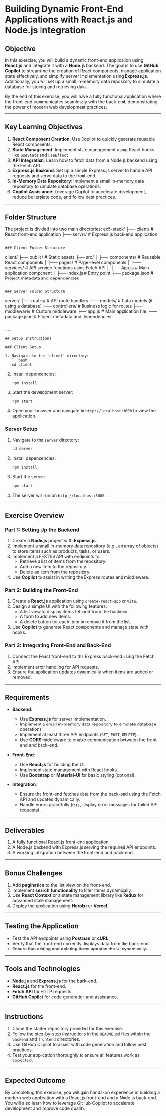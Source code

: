 # Building Dynamic Front-End Applications with React.js and Node.js Integration

## Objective

In this exercise, you will build a dynamic front-end application using **React.js** and integrate it with a **Node.js** backend. The goal is to use **GitHub Copilot** to streamline the creation of React components, manage application state effectively, and simplify server implementation using **Express.js**. Additionally, you will set up a small in-memory data repository to simulate a database for storing and retrieving data.

By the end of this exercise, you will have a fully functional application where the front-end communicates seamlessly with the back-end, demonstrating the power of modern web development practices.

---

## Key Learning Objectives

1. **React Component Creation**: Use Copilot to quickly generate reusable React components.
2. **State Management**: Implement state management using React hooks like `useState` and `useEffect`.
3. **API Integration**: Learn how to fetch data from a Node.js backend using the Fetch API.
4. **Express.js Backend**: Set up a simple Express.js server to handle API requests and serve data to the front-end.
5. **In-Memory Data Repository**: Implement a small in-memory data repository to simulate database operations.
6. **Copilot Assistance**: Leverage Copilot to accelerate development, reduce boilerplate code, and follow best practices.

---

## Folder Structure

The project is divided into two main directories:
ex5-stack/
├── client/          # React front-end application
├── server/          # Express.js back-end application
```

### Client Folder Structure

```
client/
├── public/          # Static assets
├── src/
│   ├── components/  # Reusable React components
│   ├── pages/       # Page-level components
│   ├── services/    # API service functions using Fetch API
│   ├── App.js       # Main application component
│   ├── index.js     # Entry point
├── package.json     # Project metadata and dependencies
```

### Server Folder Structure

```
server/
├── routes/          # API route handlers
├── models/          # Data models (if using a database)
├── controllers/     # Business logic for routes
├── middleware/      # Custom middleware
├── app.js           # Main application file
├── package.json     # Project metadata and dependencies
```

---

## Setup Instructions

### Client Setup

1. Navigate to the `client` directory:
   ```bash
   cd client
   ```

2. Install dependencies:
   ```bash
   npm install
   ```

3. Start the development server:
   ```bash
   npm start
   ```

4. Open your browser and navigate to `http://localhost:3000` to view the application.

### Server Setup

1. Navigate to the `server` directory:
   ```bash
   cd server
   ```

2. Install dependencies:
   ```bash
   npm install
   ```

3. Start the server:
   ```bash
   npm start
   ```

4. The server will run on `http://localhost:5000`.

---

## Exercise Overview

### Part 1: Setting Up the Backend
1. Create a **Node.js** project with **Express.js**.
2. Implement a small in-memory data repository (e.g., an array of objects) to store items such as products, tasks, or users.
3. Implement a RESTful API with endpoints to:
   - Retrieve a list of items from the repository.
   - Add a new item to the repository.
   - Delete an item from the repository.
4. Use **Copilot** to assist in writing the Express routes and middleware.

### Part 2: Building the Front-End
1. Create a **React.js** application using `create-react-app` or `Vite`.
2. Design a simple UI with the following features:
   - A list view to display items fetched from the backend.
   - A form to add new items.
   - A delete button for each item to remove it from the list.
3. Use **Copilot** to generate React components and manage state with hooks.

### Part 3: Integrating Front-End and Back-End
1. Connect the React front-end to the Express back-end using the Fetch API.
2. Implement error handling for API requests.
3. Ensure the application updates dynamically when items are added or removed.

---

## Requirements

- **Backend**:
  - Use **Express.js** for server implementation.
  - Implement a small in-memory data repository to simulate database operations.
  - Implement at least three API endpoints (`GET`, `POST`, `DELETE`).
  - Use **CORS** middleware to enable communication between the front-end and back-end.

- **Front-End**:
  - Use **React.js** for building the UI.
  - Implement state management with React hooks.
  - Use **Bootstrap** or **Material-UI** for basic styling (optional).

- **Integration**:
  - Ensure the front-end fetches data from the back-end using the Fetch API and updates dynamically.
  - Handle errors gracefully (e.g., display error messages for failed API requests).

---

## Deliverables

1. A fully functional React.js front-end application.
2. A Node.js backend with Express.js serving the required API endpoints.
3. A working integration between the front-end and back-end.

---

## Bonus Challenges

1. Add **pagination** to the list view on the front-end.
2. Implement **search functionality** to filter items dynamically.
3. Use **React Context** or a state management library like **Redux** for advanced state management.
4. Deploy the application using **Heroku** or **Vercel**.

---

## Testing the Application

- Test the API endpoints using **Postman** or **cURL**.
- Verify that the front-end correctly displays data from the back-end.
- Ensure that adding and deleting items updates the UI dynamically.

---

## Tools and Technologies

- **Node.js** and **Express.js** for the back-end.
- **React.js** for the front-end.
- **Fetch API** for HTTP requests.
- **GitHub Copilot** for code generation and assistance.

---

## Instructions

1. Clone the starter repository provided for this exercise.
2. Follow the step-by-step instructions in the `README.md` files within the `backend` and `frontend` directories.
3. Use GitHub Copilot to assist with code generation and follow best practices.
4. Test your application thoroughly to ensure all features work as expected.

---

## Expected Outcome

By completing this exercise, you will gain hands-on experience in building a modern web application with a React.js front-end and a Node.js back-end. You will also learn how to leverage GitHub Copilot to accelerate development and improve code quality.